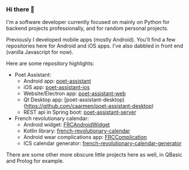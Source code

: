 ### Hi there 👋

I'm a software developer currently focused on mainly on Python for backend projects professionally, and for random personal projects.

Previously I developed mobile apps (mostly Android). You'll find a few repositories here for Android and iOS apps.
I've also dabbled in front end (vanilla Javascript for now).

Here are some repository highlights:
  - Poet Assistant:
    - Android app: [poet-assistant](https://github.com/caarmen/poet-assistant)
    - iOS app: [poet-assistant-ios](https://github.com/caarmen/poet-assistant-ios)
    - Website/Electron app: [poet-assistant-web](https://github.com/caarmen/poet-assistant-web)
    - Qt Desktop app: [poet-assistant-desktop)(https://github.com/caarmen/poet-assistant-desktop)
    - REST api in Spring boot: [poet-assistant-server](https://github.com/caarmen/poet-assistant-server)
  - French revolutionary calendar:
    - Android widget: [FRCAndroidWidget](https://github.com/caarmen/FRCAndroidWidget)
    - Kotlin library: [french-revolutionary-calendar](https://github.com/caarmen/french-revolutionary-calendar) 
    - Android wear complications app: [FRCComplication](https://github.com/caarmen/FRCComplication)
    - ICS calendar generator: [french-revolutionary-calendar-generator](https://github.com/caarmen/french-revolutionary-calendar-generator)


There are some other more obscure little projects here as well, in QBasic and Prolog for example.

